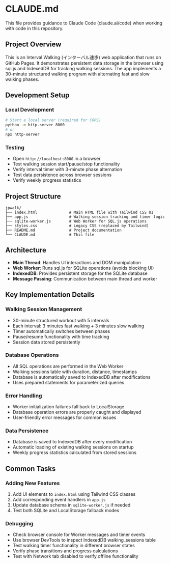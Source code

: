 # CLAUDE.md

This file provides guidance to Claude Code (claude.ai/code) when working with code in this repository.

## Project Overview

This is an Interval Walking (インターバル速歩) web application that runs on GitHub Pages. It demonstrates persistent data storage in the browser using sql.js and IndexedDB for tracking walking sessions. The app implements a 30-minute structured walking program with alternating fast and slow walking phases.

## Development Setup

### Local Development
```bash
# Start a local server (required for CORS)
python -m http.server 8000
# or
npx http-server
```

### Testing
- Open `http://localhost:8000` in a browser
- Test walking session start/pause/stop functionality
- Verify interval timer with 3-minute phase alternation
- Test data persistence across browser sessions
- Verify weekly progress statistics

## Project Structure

```
jpwalk/
├── index.html              # Main HTML file with Tailwind CSS UI
├── app.js                  # Walking session tracking and timer logic
├── sqlite-worker.js        # Web Worker for SQL.js operations
├── styles.css              # Legacy CSS (replaced by Tailwind)
├── README.md               # Project documentation
└── CLAUDE.md               # This file
```

## Architecture

- **Main Thread**: Handles UI interactions and DOM manipulation
- **Web Worker**: Runs sql.js for SQLite operations (avoids blocking UI)
- **IndexedDB**: Provides persistent storage for the SQLite database
- **Message Passing**: Communication between main thread and worker

## Key Implementation Details

### Walking Session Management
- 30-minute structured workout with 5 intervals
- Each interval: 3 minutes fast walking + 3 minutes slow walking
- Timer automatically switches between phases
- Pause/resume functionality with time tracking
- Session data stored persistently

### Database Operations
- All SQL operations are performed in the Web Worker
- Walking sessions table with duration, distance, timestamps
- Database is automatically saved to IndexedDB after modifications
- Uses prepared statements for parameterized queries

### Error Handling
- Worker initialization failures fall back to LocalStorage
- Database operation errors are properly caught and displayed
- User-friendly error messages for common issues

### Data Persistence
- Database is saved to IndexedDB after every modification
- Automatic loading of existing walking sessions on startup
- Weekly progress statistics calculated from stored sessions

## Common Tasks

### Adding New Features
1. Add UI elements to `index.html` using Tailwind CSS classes
2. Add corresponding event handlers in `app.js`
3. Update database schema in `sqlite-worker.js` if needed
4. Test both SQLite and LocalStorage fallback modes

### Debugging
- Check browser console for Worker messages and timer events
- Use browser DevTools to inspect IndexedDB walking_sessions table
- Test walking timer functionality in different browser states
- Verify phase transitions and progress calculations
- Test with Network tab disabled to verify offline functionality